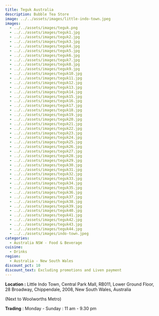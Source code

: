 ```yaml
---
title: Teguk Australia
description: Bubble Tea Store
image: ../../assets/images/little-indo-town.jpeg
images:
  - ../../assets/images/teguk.png
  - ../../assets/images/teguk1.jpg
  - ../../assets/images/teguk2.jpg
  - ../../assets/images/teguk3.jpg
  - ../../assets/images/teguk4.jpg
  - ../../assets/images/teguk5.jpg
  - ../../assets/images/teguk6.jpg
  - ../../assets/images/teguk7.jpg
  - ../../assets/images/teguk8.jpg
  - ../../assets/images/teguk9.jpg
  - ../../assets/images/teguk10.jpg
  - ../../assets/images/teguk11.jpg
  - ../../assets/images/teguk12.jpg
  - ../../assets/images/teguk13.jpg
  - ../../assets/images/teguk14.jpg
  - ../../assets/images/teguk15.jpg
  - ../../assets/images/teguk16.jpg
  - ../../assets/images/teguk17.jpg
  - ../../assets/images/teguk18.jpg
  - ../../assets/images/teguk19.jpg
  - ../../assets/images/teguk20.jpg
  - ../../assets/images/teguk21.jpg
  - ../../assets/images/teguk22.jpg
  - ../../assets/images/teguk23.jpg
  - ../../assets/images/teguk24.jpg
  - ../../assets/images/teguk25.jpg
  - ../../assets/images/teguk26.jpg
  - ../../assets/images/teguk27.jpg
  - ../../assets/images/teguk28.jpg
  - ../../assets/images/teguk29.jpg
  - ../../assets/images/teguk30.jpg
  - ../../assets/images/teguk31.jpg
  - ../../assets/images/teguk32.jpg
  - ../../assets/images/teguk33.jpg
  - ../../assets/images/teguk34.jpg
  - ../../assets/images/teguk35.jpg
  - ../../assets/images/teguk36.jpg
  - ../../assets/images/teguk37.jpg
  - ../../assets/images/teguk38.jpg
  - ../../assets/images/teguk39.jpg
  - ../../assets/images/teguk40.jpg
  - ../../assets/images/teguk41.jpg
  - ../../assets/images/teguk42.jpg
  - ../../assets/images/teguk43.jpg
  - ../../assets/images/teguk44.jpg
  - ../../assets/images/indo-town.jpeg
categories:
  - Australia NSW - Food & Beverage
cuisine:
  - Drinks
region:
  - Australia - New South Wales
discount_pct: 10
discount_text: Excluding promotions and Liven payment
---
```

**Location :** Little Indo Town, Central Park Mall, RB011, Lower Ground Floor, 28 Broadway, Chippendale, 2008, New South Wales, Australia

(Next to Woolworths Metro)

**Trading** : Monday - Sunday : 11 am - 9.30 pm

